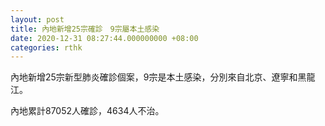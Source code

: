 ```yaml
---
layout: post
title: 內地新增25宗確診　9宗屬本土感染
date: 2020-12-31 08:27:44.000000000 +08:00
categories: rthk
---
```


內地新增25宗新型肺炎確診個案，9宗是本土感染，分別來自北京、遼寧和黑龍江。

內地累計87052人確診，4634人不治。
